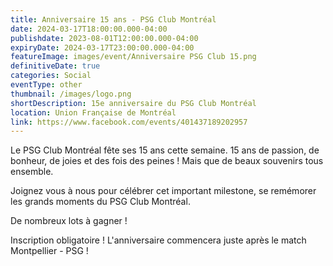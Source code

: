 ```yaml
---
title: Anniversaire 15 ans - PSG Club Montréal
date: 2024-03-17T18:00:00.000-04:00
publishdate: 2023-08-01T12:00:00.000-04:00
expiryDate: 2024-03-17T23:00:00.000-04:00
featureImage: images/event/Anniversaire PSG Club 15.png
definitiveDate: true
categories: Social
eventType: other
thumbnail: /images/logo.png
shortDescription: 15e anniversaire du PSG Club Montréal
location: Union Française de Montréal
link: https://www.facebook.com/events/401437189202957
---
```


Le PSG Club Montréal fête ses 15 ans cette semaine. 15 ans de passion, de bonheur, de joies et des fois des peines ! Mais que de beaux souvenirs tous ensemble.

Joignez vous à nous pour célébrer cet important milestone, se remémorer les grands moments du PSG Club Montréal.

De nombreux lots à gagner !

Inscription obligatoire ! L'anniversaire commencera juste après le match Montpellier - PSG !
